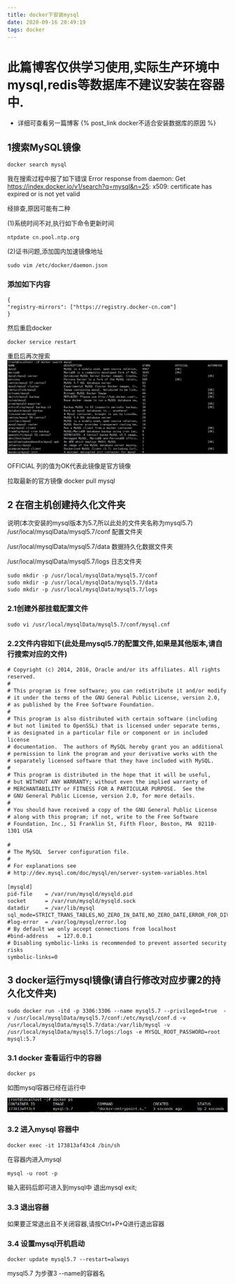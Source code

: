```yaml
---
title: docker下安装mysql
date: 2020-09-16 20:49:19
tags: docker
---
```


# 此篇博客仅供学习使用,实际生产环境中 mysql,redis等数据库不建议安装在容器中.
- 详细可查看另一篇博客 {% post_link docker不适合安装数据库的原因 %}


## 1搜索MySQL镜像
    docker search mysql

我在搜索过程中报了如下错误
     Error response from daemon: Get https://index.docker.io/v1/search?q=mysql&n=25: x509: certificate has expired or is not yet valid

<!--more-->

经排查,原因可能有二种  

(1)系统时间不对,执行如下命令更新时间
	
    ntpdate cn.pool.ntp.org
	

(2)证书问题,添加国内加速镜像地址
	
    sudo vim /etc/docker/daemon.json	
	
### 添加如下内容
	{
    "registry-mirrors": ["https://registry.docker-cn.com"]
	}
然后重启docker  

    docker service restart

重启后再次搜索
![Alt text](/images/docker_search_mysql.png)

OFFICIAL 列的值为OK代表此镜像是官方镜像

拉取最新的官方镜像
    docker pull mysql
	

## 2 在宿主机创建持久化文件夹
说明(本次安装的mysql版本为5.7,所以此处的文件夹名称为mysql5.7)
/usr/local/mysqlData/mysql5.7/conf  配置文件夹

/usr/local/mysqlData/mysql5.7/data  数据持久化数据文件夹

/usr/local/mysqlData/mysql5.7/logs  日志文件夹

    
	sudo mkdir -p /usr/local/mysqlData/mysql5.7/conf
	sudo mkdir -p /usr/local/mysqlData/mysql5.7/data
	sudo mkdir -p /usr/local/mysqlData/mysql5.7/logs

### 2.1创建外部挂载配置文件
    
	sudo vi /usr/local/mysqlData/mysql5.7/conf/mysql.cnf
    
### 2.2文件内容如下(此处是mysql5.7的配置文件,如果是其他版本,请自行搜索对应的文件)
    
	# Copyright (c) 2014, 2016, Oracle and/or its affiliates. All rights reserved.
	#
	# This program is free software; you can redistribute it and/or modify
	# it under the terms of the GNU General Public License, version 2.0,
	# as published by the Free Software Foundation.
	#
	# This program is also distributed with certain software (including
	# but not limited to OpenSSL) that is licensed under separate terms,
	# as designated in a particular file or component or in included license
	# documentation.  The authors of MySQL hereby grant you an additional
	# permission to link the program and your derivative works with the
	# separately licensed software that they have included with MySQL.
	#
	# This program is distributed in the hope that it will be useful,
	# but WITHOUT ANY WARRANTY; without even the implied warranty of
	# MERCHANTABILITY or FITNESS FOR A PARTICULAR PURPOSE.  See the
	# GNU General Public License, version 2.0, for more details.
	#
	# You should have received a copy of the GNU General Public License
	# along with this program; if not, write to the Free Software
	# Foundation, Inc., 51 Franklin St, Fifth Floor, Boston, MA  02110-1301 USA
	
	#
	# The MySQL  Server configuration file.
	#
	# For explanations see
	# http://dev.mysql.com/doc/mysql/en/server-system-variables.html
	
	[mysqld]
	pid-file	= /var/run/mysqld/mysqld.pid
	socket		= /var/run/mysqld/mysqld.sock
	datadir		= /var/lib/mysql
	sql_mode=STRICT_TRANS_TABLES,NO_ZERO_IN_DATE,NO_ZERO_DATE,ERROR_FOR_DIVISION_BY_ZERO,NO_AUTO_CREATE_USER,NO_ENGINE_SUBSTITUTION
	#log-error	= /var/log/mysql/error.log
	# By default we only accept connections from localhost
	#bind-address	= 127.0.0.1
	# Disabling symbolic-links is recommended to prevent assorted security risks
	symbolic-links=0
	
	
## 3 docker运行mysql镜像(请自行修改对应步骤2的持久化文件夹)
    sudo docker run -itd -p 3306:3306 --name mysql5.7 --privileged=true  -v /usr/local/mysqlData/mysql5.7/conf:/etc/mysql/conf.d -v /usr/local/mysqlData/mysql5.7/data:/var/lib/mysql -v /usr/local/mysqlData/mysql5.7/logs:/logs -e MYSQL_ROOT_PASSWORD=root mysql:5.7

### 3.1 docker 查看运行中的容器
    docker ps     
如图mysql容器已经在运行中

![Alt text](/images/docker_ps.png)



### 3.2 进入mysql 容器中

    docker exec -it 173813af43c4 /bin/sh    

在容器内进入mysql 
	
	mysql -u root -p     

输入密码后即可进入到mysql中
退出mysql exit;

### 3.3 退出容器
如果要正常退出且不关闭容器,请按Ctrl+P+Q进行退出容器

### 3.4 设置mysql开机启动
    docker update mysql5.7 --restart=always    
mysql5.7 为步骤3 --name的容器名
